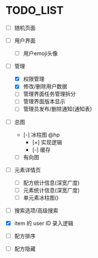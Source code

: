 # TODO_LIST

- [ ] 随机页面
- [ ] 用户界面
    - [ ] 用户emoji头像
- [ ] 管理
    - [x] 权限管理
    - [x] 修改/删除用户数据
    - [ ] 管理界面任务管理拆分
    - [ ] 管理界面版本显示
    - [ ] 管理员发布/删除通知(通知表)
- [ ] 总图
    - [-] 冰柱图 @hp
        - [×] 实现逻辑
        - [-] 缓存
    - [ ] 有向图
- [ ] 元素详情页
    - [ ] 配方统计信息(深宽广度)
    - [ ] 元素统计信息(深宽广度)
    - [ ] 单元素冰柱图()
- [ ] 搜索选项/高级搜索
- [x] item 的 user ID 录入逻辑
- [ ] 配方排序
- [ ] 配方隐藏


